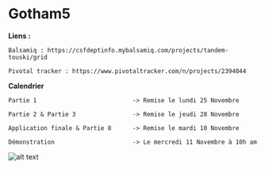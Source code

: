 # Gotham5

**Liens :**

    Balsamiq : https://csfdeptinfo.mybalsamiq.com/projects/tandem-touski/grid

    Pivotal tracker : https://www.pivotaltracker.com/n/projects/2394044

**Calendrier**

    Partie 1                           -> Remise le lundi 25 Novembre

    Partie 2 & Partie 3                -> Remise le jeudi 28 Novembre

    Application finale & Partie 8      -> Remise le mardi 10 Novembre

    Démonstration                      -> Le mercredi 11 Novembre à 10h am


![alt text](https://i.ebayimg.com/images/g/~0QAAOSw3KFWcq0t/s-l1600.jpg)
